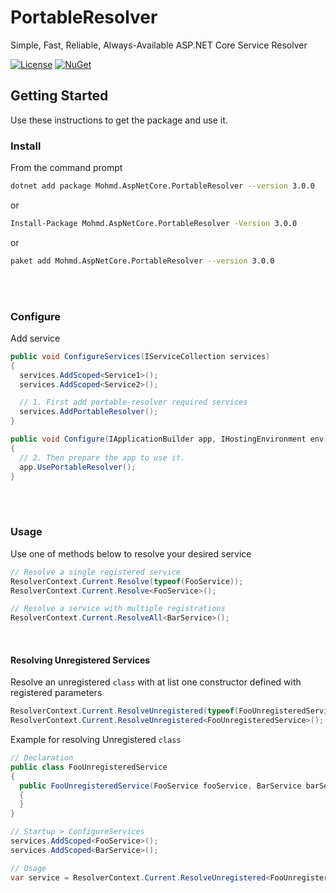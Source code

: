 # PortableResolver
Simple, Fast, Reliable, Always-Available ASP.NET Core Service Resolver

[![License](https://img.shields.io/badge/License-MIT-yellow.svg?style=flat-square)](https://github.com/azhdari/Mohmd.AspNetCore.PortableResolver/blob/master/License.txt)
[![NuGet](https://img.shields.io/badge/nuget-3.0.0-blue.svg?style=flat-square)](https://www.nuget.org/packages/Mohmd.AspNetCore.PortableResolver/3.0.0)

## Getting Started
Use these instructions to get the package and use it.

### Install
From the command prompt
```bash
dotnet add package Mohmd.AspNetCore.PortableResolver --version 3.0.0
```
or
```bash
Install-Package Mohmd.AspNetCore.PortableResolver -Version 3.0.0
```
or
```bash
paket add Mohmd.AspNetCore.PortableResolver --version 3.0.0
```
<br/>
<br/>

### Configure
Add service
```csharp
public void ConfigureServices(IServiceCollection services)
{
  services.AddScoped<Service1>();
  services.AddScoped<Service2>();

  // 1. First add portable-resolver required services
  services.AddPortableResolver();
}

public void Configure(IApplicationBuilder app, IHostingEnvironment env)
{
  // 2. Then prepare the app to use it.
  app.UsePortableResolver();
}
```
<br/>
<br/>

### Usage
Use one of methods below to resolve your desired service
```csharp
// Resolve a single registered service
ResolverContext.Current.Resolve(typeof(FooService));
ResolverContext.Current.Resolve<FooService>();

// Resolve a service with multiple registrations
ResolverContext.Current.ResolveAll<BarService>();
```
<br/>

#### Resolving Unregistered Services
Resolve an unregistered `class` with at list one constructor defined with registered parameters
```csharp
ResolverContext.Current.ResolveUnregistered(typeof(FooUnregisteredService));
ResolverContext.Current.ResolveUnregistered<FooUnregisteredService>();
```
Example for resolving Unregistered `class`
```csharp
// Declaration
public class FooUnregisteredService
{
  public FooUnregisteredService(FooService fooService, BarService barService)
  {
  }
}

// Startup > ConfigureServices
services.AddScoped<FooService>();
services.AddScoped<BarService>();

// Usage
var service = ResolverContext.Current.ResolveUnregistered<FooUnregisteredService>();
```